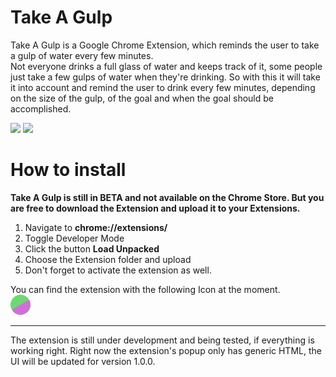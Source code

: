 # Take A Gulp

Take A Gulp is a Google Chrome Extension, which reminds the user to take a gulp of water every few minutes.  
Not everyone drinks a full glass of water and keeps track of it, some people just take a few gulps of water when they're drinking. So with this it will take it into account and remind the user to drink every few minutes, depending on the size of the gulp, of the goal and when the goal should be accomplished.

![](https://img.shields.io/badge/Version-BETA-orange) ![](https://img.shields.io/badge/License-GPL--3.0-brightgreen)

# How to install

**Take A Gulp is still in BETA and not available on the Chrome Store. But you are free to download the Extension and upload it to your Extensions.**

1. Navigate to **chrome://extensions/**
2. Toggle Developer Mode
3. Click the button **Load Unpacked**
4. Choose the Extension folder and upload
5. Don't forget to activate the extension as well.

You can find the extension with the following Icon at the moment.  
![Take A Gulp Icon](https://github.com/Braweria/TakeAGulp/blob/main/assets/images/32_icon.png?raw=true)

---

The extension is still under development and being tested, if everything is working right. Right now the extension's popup only has generic HTML, the UI will be updated for version 1.0.0.
